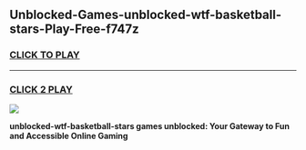 
## Unblocked-Games-unblocked-wtf-basketball-stars-Play-Free-f747z
<h3>
<a href="https://premium76.site?title=unblocked-wtf-basketball-stars&ref=18A1">CLICK TO PLAY</a></h3>
<hr>

<h3>
<a href="https://premium76.site?title=unblocked-wtf-basketball-stars&ref=18A1">CLICK 2 PLAY</a>
  
</h3>

<a href="https://premium76.site?title=unblocked-wtf-basketball-stars&ref=18A1"><img src="https://clearcache.store/games.png"></a>


**unblocked-wtf-basketball-stars games unblocked: Your Gateway to Fun and Accessible Online Gaming**
